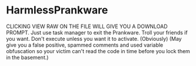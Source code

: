 # HarmlessPrankware
CLICKING VIEW RAW ON THE FILE WILL GIVE YOU A DOWNLOAD PROMPT.
Just use task manager to exit the Prankware. Troll your friends if you want. Don't execute unless you want it to activate. (Obviously)
(May give you a false positive, spammed comments and used variable obfuscation so your victim can't read the code in time before you lock them in the basement.)
